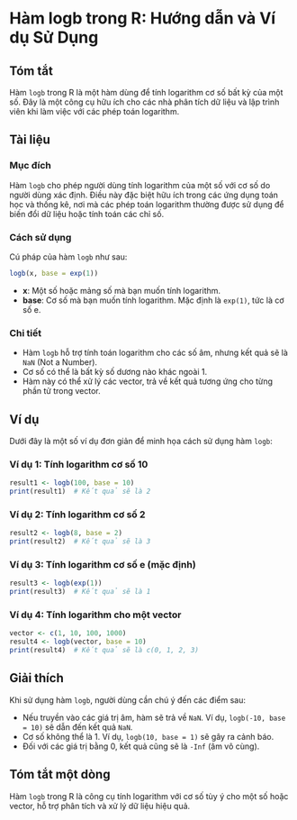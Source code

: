 <!--
Meta Description: # Hàm logb trong R: Hướng dẫn và Ví dụ Sử Dụng ## Tóm tắt Hàm `logb` trong R là một hàm dùng để tính logarithm cơ số bất kỳ của một số. Đây là một côn...
Meta Keywords: logb, logarithm, hàm, tính, các
-->

# Hàm logb trong R: Hướng dẫn và Ví dụ Sử Dụng

## Tóm tắt
Hàm `logb` trong R là một hàm dùng để tính logarithm cơ số bất kỳ của một số. Đây là một công cụ hữu ích cho các nhà phân tích dữ liệu và lập trình viên khi làm việc với các phép toán logarithm.

## Tài liệu
### Mục đích
Hàm `logb` cho phép người dùng tính logarithm của một số với cơ số do người dùng xác định. Điều này đặc biệt hữu ích trong các ứng dụng toán học và thống kê, nơi mà các phép toán logarithm thường được sử dụng để biến đổi dữ liệu hoặc tính toán các chỉ số.

### Cách sử dụng
Cú pháp của hàm `logb` như sau:

```R
logb(x, base = exp(1))
```

- **x**: Một số hoặc mảng số mà bạn muốn tính logarithm.
- **base**: Cơ số mà bạn muốn tính logarithm. Mặc định là `exp(1)`, tức là cơ số e.

### Chi tiết
- Hàm `logb` hỗ trợ tính toán logarithm cho các số âm, nhưng kết quả sẽ là `NaN` (Not a Number).
- Cơ số có thể là bất kỳ số dương nào khác ngoài 1.
- Hàm này có thể xử lý các vector, trả về kết quả tương ứng cho từng phần tử trong vector.

## Ví dụ
Dưới đây là một số ví dụ đơn giản để minh họa cách sử dụng hàm `logb`:

### Ví dụ 1: Tính logarithm cơ số 10
```R
result1 <- logb(100, base = 10)
print(result1)  # Kết quả sẽ là 2
```

### Ví dụ 2: Tính logarithm cơ số 2
```R
result2 <- logb(8, base = 2)
print(result2)  # Kết quả sẽ là 3
```

### Ví dụ 3: Tính logarithm cơ số e (mặc định)
```R
result3 <- logb(exp(1))
print(result3)  # Kết quả sẽ là 1
```

### Ví dụ 4: Tính logarithm cho một vector
```R
vector <- c(1, 10, 100, 1000)
result4 <- logb(vector, base = 10)
print(result4)  # Kết quả sẽ là c(0, 1, 2, 3)
```

## Giải thích
Khi sử dụng hàm `logb`, người dùng cần chú ý đến các điểm sau:
- Nếu truyền vào các giá trị âm, hàm sẽ trả về `NaN`. Ví dụ, `logb(-10, base = 10)` sẽ dẫn đến kết quả `NaN`.
- Cơ số không thể là 1. Ví dụ, `logb(10, base = 1)` sẽ gây ra cảnh báo.
- Đối với các giá trị bằng 0, kết quả cũng sẽ là `-Inf` (âm vô cùng).

## Tóm tắt một dòng
Hàm `logb` trong R là công cụ tính logarithm với cơ số tùy ý cho một số hoặc vector, hỗ trợ phân tích và xử lý dữ liệu hiệu quả.